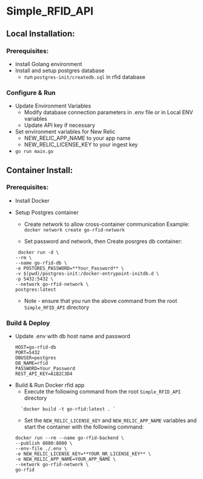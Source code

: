 # Simple_RFID_API


## Local Installation:

### Prerequisites:
* Install Golang environment
* Install and setup postgres database
  * run `postgres-init/createdb.sql` in rfid database
### Configure & Run
* Update Environment Variables 
  * Modify database connection parameters in .env file or in Local ENV variables
  * Update API key if necessary
* Set environment variables for New Relic
  * NEW_RELIC_APP_NAME to your app name
  * NEW_RELIC_LICENSE_KEY to your ingest key
* `go run main.go`

## Container Install:

### Prerequisites:
* Install Docker

* Setup Postgres container
  * Create network to allow cross-container communication
  Example:
  `docker network create go-rfid-network`

  * Set password and network, then Create posrgres db container: 
  ``` 
   docker run -d \
  --rm \
  --name go-rfid-db \
  -e POSTGRES_PASSWORD=**Your_Password** \
  -v $(pwd)/postgres-init:/docker-entrypoint-initdb.d \
  -p 5432:5432 \
  --network go-rfid-network \
  postgres:latest 
  ```
  * Note - ensure that you run the above command from the root `Simple_RFID_API` directory
### Build & Deploy
* Update .env with db host name and password
  ```
  HOST=go-rfid-db
  PORT=5432
  DBUSER=postgres
  DB_NAME=rfid
  PASSWORD=Your_Password
  REST_API_KEY=A1B2C3D4
  ```
* Build & Run Docker rfid app
  * Execute the following command from the root `Simple_RFID_API` directory
  ```
    `docker build -t go-rfid:latest . `      
  ```
  * Set the `NEW_RELIC_LICENSE_KEY` and `NEW_RELIC_APP_NAME` variables and start the container with the following command:
  ```
  docker run --rm --name go-rfid-backend \
  --publish 8080:8080 \
  --env-file ./.env \
  -e NEW_RELIC_LICENSE_KEY=**YOUR_NR_LICENSE_KEY** \
  -e NEW_RELIC_APP_NAME=YOUR_APP_NAME \
  --network go-rfid-network \
  go-rfid
  ```


